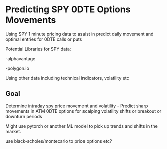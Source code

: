 # Predicting SPY 0DTE Options Movements


Using SPY 1 minute pricing data to assist in predict daily movement and optimal entries for 0DTE calls or puts

Potential Libraries for SPY data:

-alphavantage

-polygon.io

Using other data including technical indicators, volatility etc



## Goal

Determine intraday spy price movement and volatility - Predict sharp movements in ATM 0DTE options for scalping volatility shifts or breakout or downturn periods


Might use pytorch or another ML model to pick up trends and shifts in the market.

use black-scholes/montecarlo to price options etc?
